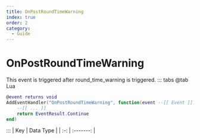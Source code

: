 ```yaml
---
title: OnPostRoundTimeWarning
index: true
order: 2
category:
  - Guide
---
```


# OnPostRoundTimeWarning
This event is triggered after round_time_warning is triggered.
::: tabs
@tab Lua
```lua
@event returns void
AddEventHandler("OnPostRoundTimeWarning", function(event --[[ Event ]])
    --[[ ... ]]
    return EventResult.Continue
end)
```

:::
| Key | Data Type |
| :-: | :-------: |